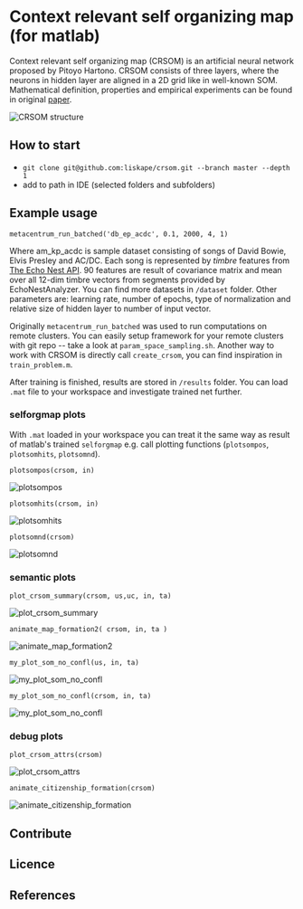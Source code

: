 # Context relevant self organizing map (for matlab)
Context relevant self organizing map (CRSOM) is an artificial neural network proposed by Pitoyo Hartono. CRSOM consists of three layers, where the neurons in hidden layer are aligned in a 2D grid like in well-known SOM. Mathematical definition, properties and empirical experiments can be found in original [paper](http://www.ncbi.nlm.nih.gov/pubmed/25546864).

![CRSOM structure](http://s16.postimg.org/ioypo0hs5/Screen_Shot_2016_04_08_at_12_22_26.png)


## How to start
* `git clone git@github.com:liskape/crsom.git --branch master --depth 1`
* add to path in IDE (selected folders and subfolders)


## Example usage
```
metacentrum_run_batched('db_ep_acdc', 0.1, 2000, 4, 1)
```

Where am_kp_acdc is sample dataset consisting of songs of David Bowie, Elvis Presley and AC/DC. Each song is represented by *timbre* features from [The Echo Nest API](http://developer.echonest.com/docs/v4). 90 features are result of covariance matrix and mean over all 12-dim timbre vectors from segments provided by EchoNestAnalyzer. You can find more datasets in `/dataset` folder. Other parameters are: learning rate, number of epochs, type of normalization and relative size of hidden layer to number of input vector.

Originally `metacentrum_run_batched` was used to run computations on remote clusters. You can easily setup framework for your remote clusters with git repo -- take a look at `param_space_sampling.sh`. Another way to work with CRSOM is directly call `create_crsom`, you can find inspiration in `train_problem.m`.

After training is finished, results are stored in `/results` folder. You can load `.mat` file to your workspace and investigate trained net further.


### selforgmap plots
With `.mat` loaded in your workspace you can treat it the same way as result of matlab's trained `selforgmap` e.g. call plotting functions (`plotsompos`, `plotsomhits`, `plotsomnd`).


```
plotsompos(crsom, in)
```

![plotsompos](http://s22.postimg.org/er1c48d6p/Screen_Shot_2016_04_08_at_14_00_43.png)

```
plotsomhits(crsom, in)
```

![plotsomhits](http://s16.postimg.org/o2cvb9ds5/Screen_Shot_2016_04_08_at_14_00_21.png)

```
plotsomnd(crsom)
```
![plotsomnd](http://s16.postimg.org/o6bqompl1/Screen_Shot_2016_04_08_at_13_59_38.png)


### semantic plots
```
plot_crsom_summary(crsom, us,uc, in, ta)
```
![plot_crsom_summary](http://s21.postimg.org/arvt9a0c7/Screen_Shot_2016_04_08_at_14_17_58.png)
```
animate_map_formation2( crsom, in, ta )
```
![animate_map_formation2](http://s9.postimg.org/g1c2ewm5b/Screen_Shot_2016_04_08_at_14_12_25.png)

```
my_plot_som_no_confl(us, in, ta)
```
![my_plot_som_no_confl](http://s30.postimg.org/6wijryesh/Screen_Shot_2016_04_08_at_14_09_37.png)


```
my_plot_som_no_confl(crsom, in, ta)
```
![my_plot_som_no_confl](http://s27.postimg.org/q1oz5x1tv/Screen_Shot_2016_04_08_at_14_06_31.png)


### debug plots

```
plot_crsom_attrs(crsom)
```
![plot_crsom_attrs](http://s21.postimg.org/mrgyrg1mf/Screen_Shot_2016_04_08_at_14_20_13.png)

```
animate_citizenship_formation(crsom)
```
![animate_citizenship_formation](http://s22.postimg.org/c51126hfl/Screen_Shot_2016_04_08_at_16_57_54.png)





## Contribute

## Licence

## References


